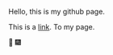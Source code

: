 Hello, this is my github page. 



This is a [link](htpps://https://github.com/lblake1994).
To my page. 



:tada: :fireworks: 
